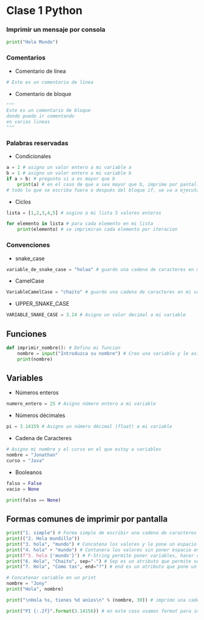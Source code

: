 # Clase 1 Python

### Imprimir un mensaje por consola
```python
print("Hola Mundo")
```

### Comentarios
- Comentario de línea
```python
# Este es un comentario de línea
```
- Comentario de bloque
```python
"""
Este es un comentario de bloque
donde puedo ir comentando
en varias lineas
"""
```

### Palabras reservadas
- Condicionales
```python
a = 2 # asigno un valor entero a mi variable a
b = 1 # asigno un valor entero a mi variable b
if a > b: # pregunto si a es mayor que b
    print(a) # en el caso de que a sea mayor que b, imprime por pantalla el valor de a
# todo lo que se escriba fuera o después del bloque if, se va a ejecutar sea la condición anterior verdadera o falsa
```
- Ciclos
```python
lista = [1,2,3,4,5] # asgino a mi lista 5 valores enteros

for elemento in lista # para cada elemento en mi lista
    print(elemento) # se imprimiran cada elemento por iteracion
```

### Convenciones
- snake_case
```python
variable_de_snake_case = "holaa" # guardo una cadena de caracteres en mi variable
```
- CamelCase
```python
VariableCamelCase = "chaito" # guardo una cadena de caracteres en mi variable
```
- UPPER_SNAKE_CASE
```python
VARIABLE_SNAKE_CASE = 3.14 # Asigno un valor decimal a mi variable
```

## Funciones
```python
def imprimir_nombre(): # Defino mi funcion 
    nombre = input("Introduzca su nombre") # Creo una variable y le asigno la función input, la cual pregunta un nombre por pantalla, y guarda el valor (string) que el usuario coloque. Si se pone un valor fuera de los strings va a arrojar error.
    print(nombre)
```

## Variables
- Números enteros
```python
numero_entero = 25 # Asigno número entero a mi variable
```
- Números décimales
```python
pi = 3.14159 # Asigno un número décimal (float) a mi variable
```
- Cadena de Caracteres
```python
# Asigno mi nombre y el curso en el que estoy a variables
nombre = "Jonathan"
curso = "Java"
```
- Booleanos
```python
falso = False
vacio = None

print(falso == None)
```

## Formas comunes de imprimir por pantalla
```python
print("1. simple") # Forma simple de escribir una cadena de caracteres
print(("2. Hola mundillo"))
print("3. hola", "mundo") # Concatena los valores y le pone un espacio entre las palabras
print("4. hola" + "mundo") # Contanera los valores sin poner espacio entre las palabras
print(f"5. hola {'mundo'}") # F-String permite poner variables, hacer operaciones matematicas, comprobar booleanos etc. dentro el print. Cosa que con la forma simple no se podría
print("6. Hola", "Chaito", sep="-") # Sep es un atributo que permite separar los valores por el caracter que se necesite para representar mejor el mensaje
print("7. Hola", "Como tas", end="?") # end es un atributo que pone un caracter al final del mensaje en pantalla

# Concatenar variable en un print
nombre = "Jony"
print("Hola", nombre)

print("\nHola %s, tienes %d anios\n" % (nombre, 30)) # imprimo una cadena de caracteres. El %s indica que primero irá una variable de tipo string y el %d indica que en ese espacio irá una variable en tipo entero. Esta es una forma tipica de imprimir en el lenguaje C

print("PI {:.2f}".format(3.14156)) # en este caso usamos format para imprimir solo 2 decimales del valor introducido dentro del parentesis(parametro de entrada) de format
```